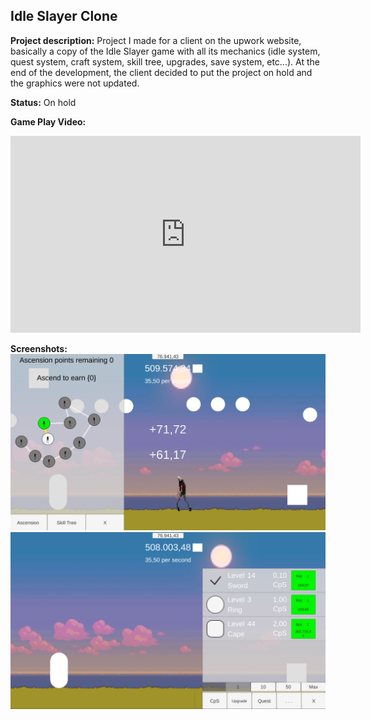 ## Idle Slayer Clone

**Project description:** 
Project I made for a client on the upwork website, basically a copy of the Idle Slayer game with all its mechanics (idle system, quest system, craft system, skill tree, upgrades, save system, etc...).
At the end of the development, the client decided to put the project on hold and the graphics were not updated.

**Status:** 
On hold

**Game Play Video:** 
<iframe width="560" height="315" src="https://www.youtube.com/embed/G74Mayw6E8k" title="YouTube video player" frameborder="0" allow="accelerometer; autoplay; clipboard-write; encrypted-media; gyroscope; picture-in-picture; web-share" allowfullscreen></iframe>

**Screenshots:** 
<img src="images/idleSlayerScreenshot01.png?raw=true"/>
<img src="images/idleSlayerScreenshot02.png?raw=true"/>
